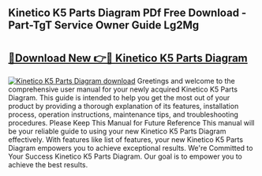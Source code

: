 ## Kinetico K5 Parts Diagram PDf Free Download - Part-TgT Service Owner Guide Lg2Mg

# <h2><a href="http://dfu7fki.blite.top/?on=Kinetico+K5+Parts+Diagram">🔗Download New 👉🔴 Kinetico K5 Parts Diagram</a></h2>

[![Kinetico K5 Parts Diagram download](https://i.imgur.com/lujVjoI.png)](http://dfu7fki.blite.top/?on=Kinetico+K5+Parts+Diagram)
Greetings and welcome to the comprehensive user manual for your newly acquired Kinetico K5 Parts Diagram. This guide is intended to help you get the most out of your product by providing a thorough explanation of its features, installation process, operation instructions, maintenance tips, and troubleshooting procedures. Please Keep This Manual for Future Reference This manual will be your reliable guide to using your new Kinetico K5 Parts Diagram effectively. With features like list of features, your new Kinetico K5 Parts Diagram empowers you to achieve exceptional results. We're Committed to Your Success Kinetico K5 Parts Diagram. Our goal is to empower you to achieve the best results.
